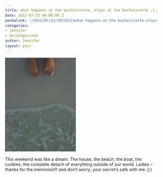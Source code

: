 ```yaml
---
title: what happens at the bachelorette, stays at the bachelorette ;);)
date: 2012-07-23 00:00:00 Z
permalink: "/2012/07/23/20120723what-happens-at-the-bachelorette-stays-at-the-bachelorette/"
categories:
- Jennifer
- Uncategorized
author: Jennifer
layout: post
---
```


[<img alt="20120721-230751.jpg" class="alignnone size-full" src="/assets/images/what-happens-at-the-bachelorette-stays-at-the-bachelorette/1342912071000-missing.jpg" />](/assets/images/what-happens-at-the-bachelorette-stays-at-the-bachelorette/1342912071000-missing.jpg)

This weekend was like a dream. The house, the beach, the boat, the cookies, the complete detach of everything outside of our world. Ladies &#8211; thanks for the memories!!! and don&#8217;t worry, your secret&#8217;s safe with me ;);)
